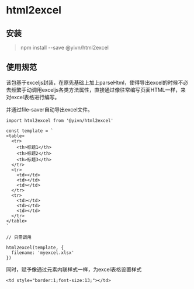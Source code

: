 
# html2excel

## 安装
> npm install --save @yivn/html2excel


## 使用规范
该包基于exceljs封装，在原先基础上加上parseHtml，使得导出excel的时候不必去频繁手动调用exceljs各类方法属性，直接通过像往常编写页面HTML一样，来对excel表格进行编写。

并通过file-saver自动导出excel文件。

```
import html2excel from '@yivn/html2excel'

const template = `
<table>
  <tr>
    <th>标题1</th>
    <th>标题2</th>
    <th>标题3</th>
  </tr>
  <tr>
    <td></td>
    <td></td>
    <td></td>
  </tr>
  <tr>
    <td></td>
    <td></td>
    <td></td>
  </tr>
</table>
`

// 只需调用

html2excel(template, {
  filename: 'myexcel.xlsx'
})

```


同时，赋予像通过元素内联样式一样，为excel表格设置样式

```
<td style="border:1;font-size:13;"></td>
```



